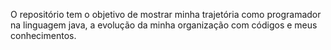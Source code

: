 O repositório tem o objetivo de mostrar minha trajetória como programador na linguagem java, a evolução da minha organização com códigos e meus conhecimentos. 
